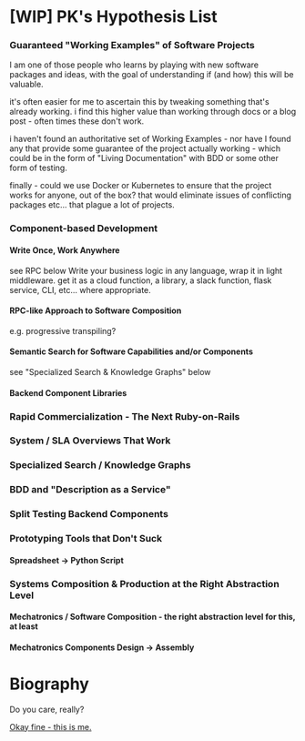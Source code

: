 # [WIP] PK's Hypothesis List

### Guaranteed "Working Examples" of Software Projects

I am one of those people who learns by playing with new software packages and ideas, with the goal of understanding if (and how) this will be valuable.

it's often easier for me to ascertain this by tweaking something that's already working. i find this higher value than working through docs or a blog post - often times these don't work.

i haven't found an authoritative set of Working Examples - nor have I found any that provide some guarantee of the project actually working - which could be in the form of "Living Documentation" with BDD or some other form of testing.

finally - could we use Docker or Kubernetes to ensure that the project works for anyone, out of the box? that would eliminate issues of conflicting packages etc... that plague a lot of projects.

### Component-based Development

#### Write Once, Work Anywhere

see RPC below
Write your business logic in any language, wrap it in light middleware.
get it as a cloud function, a library, a slack function, flask service, CLI, etc...
where appropriate.

#### RPC-like Approach to Software Composition

e.g. progressive transpiling?

#### Semantic Search for Software Capabilities and/or Components

see "Specialized Search & Knowledge Graphs" below

#### Backend Component Libraries

### Rapid Commercialization - The Next Ruby-on-Rails

### System / SLA Overviews That Work

### Specialized Search / Knowledge Graphs

### BDD and "Description as a Service"

### Split Testing Backend Components

### Prototyping Tools that Don't Suck

#### Spreadsheet -> Python Script

### Systems Composition & Production at the Right Abstraction Level

#### Mechatronics / Software Composition - the right abstraction level for this, at least

#### Mechatronics Components Design -> Assembly

# Biography

Do you care, really?

[Okay fine - this is me.](https://www.paulkarayan.com)
